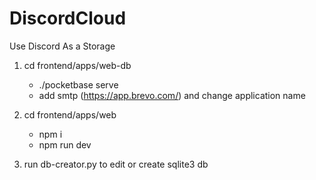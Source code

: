 # DiscordCloud

Use Discord As a Storage

1. cd frontend/apps/web-db

   - ./pocketbase serve
   - add smtp (https://app.brevo.com/) and change application name

2. cd frontend/apps/web

   - npm i
   - npm run dev

3. run db-creator.py to edit or create sqlite3 db
